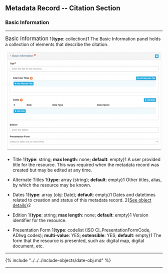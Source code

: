 ## Metadata Record -- Citation Section
### Basic Information
---

<span class="md-panel" style="font-size: larger">Basic Information</span> <i class="fa fa-asterisk required" title="Required"> </i> 1{**type**: collection}1 The <span class="md-panel">Basic Information</span> panel holds a collection of elements that describe the citation. 

![Basic Information Panel](/assets/reference/edit-objects/citation/basicInfo-citation.png)

* <span class="md-element">Title</span> <i class="fa fa-asterisk required" title="Required"> </i> 1{**type**: string; **max length**: none; **default**: empty}1 A user provided title for the resource.  This was required when the metadata record was created but may be edited at any time.

* <span class="md-element">Alternate Titles</span> 1{**type**: array (string); **default**: empty}1 Other titles, alias, by which the resource may be known.

* <span class="md-element">Dates</span> 1{**type**: array (obj: <span class="md-panel">Date</span>); **default**: empty}1 Dates and datetimes related to creation and status of this metadata record. 2{[See object details](#date-object)}2 
      
* <span class="md-element">Edition</span> 1{**type**: string; **max length**: none; **default**: empty}1 Version identifier for the resource.

* <span class="md-element">Presentation Form</span> 1{**type**: codelist (ISO CI_PresentationFormCode, ADIwg codes); **multi-value**: YES; **extensible**: YES; **default**: empty}1 The form that the resource is presented, such as: digital map, digital document, etc.

---

{% include "../../../include-objects/date-obj.md" %}

---
